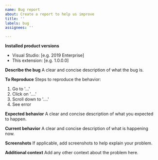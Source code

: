 ```yaml
---
name: Bug report
about: Create a report to help us improve
title: ''
labels: bug
assignees: ''

---
```


**Installed product versions**
- Visual Studio: [e.g. 2019 Enterprise]
- This extension: [e.g. 1.0.0.0]

**Describe the bug**
A clear and concise description of what the bug is.

**To Reproduce**
Steps to reproduce the behavior:
1. Go to '...'
2. Click on '....'
3. Scroll down to '....'
4. See error

**Expected behavior**
A clear and concise description of what you expected to happen.

**Current behavior**
A clear and concise description of what is happening now.

**Screenshots**
If applicable, add screenshots to help explain your problem.

**Additional context**
Add any other context about the problem here.
